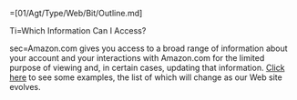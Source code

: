 =[01/Agt/Type/Web/Bit/Outline.md]

Ti=Which Information Can I Access?

sec=Amazon.com gives you access to a broad range of information about your account and your interactions with Amazon.com for the limited purpose of viewing and, in certain cases, updating that information. <a href="#GUID-A2C397AB-68FE-4592-B4A2-7550D73EEFD2__SECTION_87C837F9CCD84769B4AE2BEB14AF4F01">Click here</a> to see some examples, the list of which will change as our Web site evolves.
 
	 
